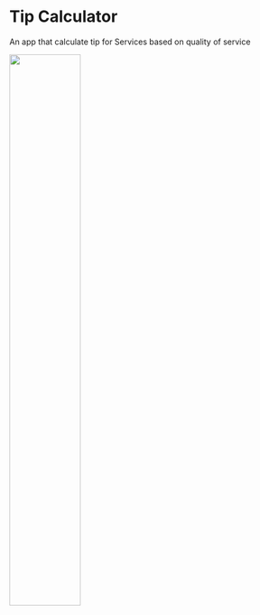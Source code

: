 # Tip Calculator
An app that calculate tip for Services based on quality of service

<img src="https://user-images.githubusercontent.com/56397578/150762876-c33f97a7-5800-4f2e-bab2-318827fe1245.png" width=50% height=50%>


